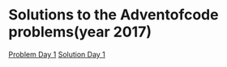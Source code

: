 # Solutions to the Adventofcode problems(year 2017)
[Problem Day 1](http://adventofcode.com/2017/day/1) [Solution Day 1](Day1/InverseCaptchaPart1.py)

